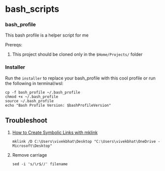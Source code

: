 # bash_scripts

### bash_profile
This bash profile is a helper script for me

Prereqs:
1. This project should be cloned only in the `$Home/Projects/` folder

### Installer
Run the `installer` to replace your bash_profile with this cool profile or run the following in terminal/wsl:
```
cp -f bash_profile ~/.bash_profile
chmod +x ~/.bash_profile
source ~/.bash_profile
echo "Bash Profile Version: $bashProfileVersion"
```


## Troubleshoot
1. [How to Create Symbolic Links with mklink](https://www.howtogeek.com/howto/16226/complete-guide-to-symbolic-links-symlinks-on-windows-or-linux/)
    ```
    mklink /D C:\Users\vivekbhat\Desktop "C:\Users\vivekbhat\OneDrive - Microsoft\Desktop"
    ```
2. Remove carriage 
    ```
    sed -i 's/\r$//' filename
    ```
